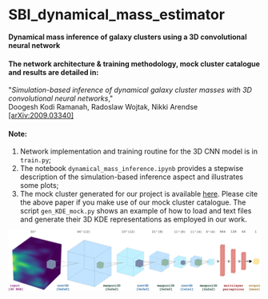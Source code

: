 # SBI_dynamical_mass_estimator
**Dynamical mass inference of galaxy clusters using a 3D convolutional neural network**


#### The network architecture & training methodology, mock cluster catalogue and results are detailed in:  
"*Simulation-based inference of dynamical galaxy cluster masses with 3D convolutional neural networks*,"  
Doogesh Kodi Ramanah, Radoslaw Wojtak, Nikki Arendse [[arXiv:2009.03340]](https://arxiv.org/abs/2009.03340)

#### Note:  
1) Network implementation and training routine for the 3D CNN model is in `train.py`;
2) The notebook `dynamical_mass_inference.ipynb` provides a stepwise description of the simulation-based inference aspect and illustrates some plots;
3) The mock cluster generated for our project is available [here](https://sid.erda.dk/share_redirect/awUCT5pEQR). Please cite the above paper if you make use of our mock cluster catalogue. The script `gen_KDE_mock.py` shows an example of how to load and text files and generate their 3D KDE representations as employed in our work.

<img src="CNN3D_schematic.png" alt="Drawing" style="width: 1250px;"/>
